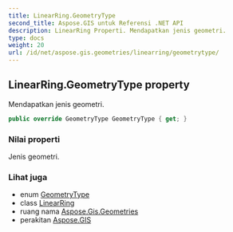 ```yaml
---
title: LinearRing.GeometryType
second_title: Aspose.GIS untuk Referensi .NET API
description: LinearRing Properti. Mendapatkan jenis geometri.
type: docs
weight: 20
url: /id/net/aspose.gis.geometries/linearring/geometrytype/
---
```

## LinearRing.GeometryType property

Mendapatkan jenis geometri.

```csharp
public override GeometryType GeometryType { get; }
```

### Nilai properti

Jenis geometri.

### Lihat juga

* enum [GeometryType](../../geometrytype/)
* class [LinearRing](../)
* ruang nama [Aspose.Gis.Geometries](../../linearring/)
* perakitan [Aspose.GIS](../../../)


